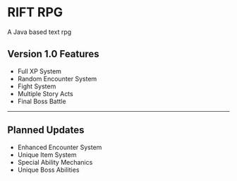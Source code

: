 # RIFT RPG
A Java based text rpg

## Version 1.0 Features
- Full XP System
- Random Encounter System
- Fight System
- Multiple Story Acts
- Final Boss Battle
---
## Planned Updates
- Enhanced Encounter System
- Unique Item System
- Special Ability Mechanics
- Unique Boss Abilities
